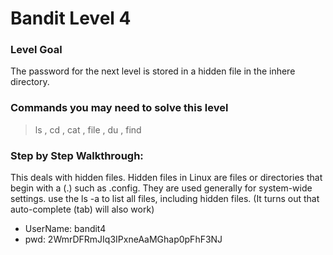 # Bandit Level 4

### Level Goal
The password for the next level is stored in a hidden file in the inhere directory.

### Commands you may need to solve this level
> ls , cd , cat , file , du , find

### Step by Step Walkthrough:
This deals with hidden files. Hidden files in Linux are files or directories that begin with a (.) such as .config. They are used generally for system-wide settings. use the ls -a to list all files, including hidden files. (It turns out that auto-complete (tab) will also work)


* UserName: bandit4
* pwd: 2WmrDFRmJIq3IPxneAaMGhap0pFhF3NJ